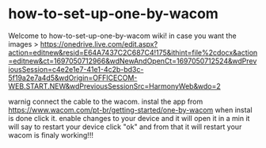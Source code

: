 # how-to-set-up-one-by-wacom

Welcome to how-to-set-up-one-by-wacom wiki! in case you want the images > https://onedrive.live.com/edit.aspx?action=editnew&resid=E64A7437C2C687C4!175&ithint=file%2cdocx&action=editnew&ct=1697050712966&wdNewAndOpenCt=1697050712524&wdPreviousSession=c4e2e1e7-41e1-4c2b-bd3c-5f19a2e7a4d5&wdOrigin=OFFICECOM-WEB.START.NEW&wdPreviousSessionSrc=HarmonyWeb&wdo=2

warnig connect the cable to the wacom.
instal the app from https://www.wacom.com/pt-br/getting-started/one-by-wacom
when instal is done click it.
enable changes to your device and it will open it
in a min it will say to restart your device
click "ok" and from that it will restart
your wacom is finaly working!!!



